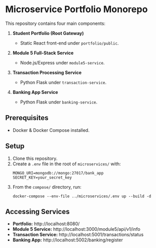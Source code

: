 # Microservice Portfolio Monorepo

This repository contains four main components:

1. **Student Portfolio (Root Gateway)**
   - Static React front-end under `portfolio/public`.

2. **Module 5 Full-Stack Service**
   - Node.js/Express under `module5-service`.

3. **Transaction Processing Service**
   - Python Flask under `transaction-service`.

4. **Banking App Service**
   - Python Flask under `banking-service`.

## Prerequisites
- Docker & Docker Compose installed.

## Setup
1. Clone this repository.
2. Create a `.env` file in the root of `microservices/` with:
   ```
   MONGO_URI=mongodb://mongo:27017/bank_app
   SECRET_KEY=your_secret_key
   ```
3. From the `compose/` directory, run:
   ```
   docker-compose --env-file ../microservices/.env up --build -d
   ```

## Accessing Services
- **Portfolio:** http://localhost:8080/
- **Module 5 Service:** http://localhost:3000/module5/api/v1/info
- **Transaction Service:** http://localhost:5001/transactions/status
- **Banking App:** http://localhost:5002/banking/register
